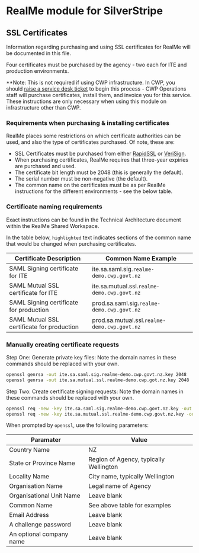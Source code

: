 # RealMe module for SilverStripe

## SSL Certificates

Information regarding purchasing and using SSL certificates for RealMe will be documented in this file.

Four certificates must be purchased by the agency - two each for ITE and production environments.

**Note: This is not required if using CWP infrastructure. In CWP, you should [raise a service desk ticket](https://www.cwp.govt.nz/service-desk/new-request/) to begin this process - CWP Operations staff will purchase certificates, install them, and invoice you for this service. These instructions are only necessary when using this module on infrastructure other than CWP. 

### Requirements when purchasing & installing certificates

RealMe places some restrictions on which certificate authorities can be used, and also the type of certificates purchased. Of note, these are:

* SSL Certificates must be purchased from either [RapidSSL](https://www.rapidssl.com/) or [VeriSign](https://www.verisign.com/).
* When purchasing certificates, RealMe requires that three-year expiries are purchased and used.
* The certificate bit length must be 2048 (this is generally the default).
* The serial number must be non-negative (the default).
* The common name on the certificates must be as per RealMe instructions for the different environments - see the below table.

### Certificate naming requirements

Exact instructions can be found in the Technical Architecture document within the RealMe Shared Workspace.

In the table below, `highlighted` text indicates sections of the common name that would be changed when purchasing certificates.

| **Certificate Description**                | **Common Name Example**                      |
| ------------------------------------------ | -------------------------------------------- |
| SAML Signing certificate for ITE           | ite.sa.saml.sig.`realme-demo.cwp.govt.nz`    |
| SAML Mutual SSL certificate for ITE        | ite.sa.mutual.ssl.`realme-demo.cwp.govt.nz`  |
| SAML Signing certificate for production    | prod.sa.saml.sig.`realme-demo.cwp.govt.nz`   |
| SAML Mutual SSL certificate for production | prod.sa.mutual.ssl.`realme-demo.cwp.govt.nz` |

### Manually creating certificate requests

Step One: Generate private key files:
Note the domain names in these commands should be replaced with your own.

```bash
openssl genrsa -out ite.sa.saml.sig.realme-demo.cwp.govt.nz.key 2048
openssl genrsa -out ite.sa.mutual.ssl.realme-demo.cwp.got.nz.key 2048
```

Step Two: Create certificate signing requests:
Note the domain names in these commands should be replaced with your own.

```bash
openssl req -new -key ite.sa.saml.sig.realme-demo.cwp.govt.nz.key -out ite.sa.saml.sig.realme-demo.cwp.govt.nz.csr
openssl req -new -key ite.sa.mutual.ssl.realme-demo.cwp.govt.nz.key -out ite.sa.mutual.ssl.realme-demo.cwp.govt.nz.csr
```

When prompted by `openssl`, use the following parameters:

| **Paramater**            | **Value**                              |
| ------------------------ | -------------------------------------- |
| Country Name             | NZ                                     |
| State or Province Name   | Region of Agency, typically Wellington |
| Locality Name            | City name, typically Wellington        |
| Organisation Name        | Legal name of Agency                   |
| Organisational Unit Name | Leave blank                            |
| Common Name              | See above table for examples           |
| Email Address            | Leave blank                            |
| A challenge password     | Leave blank                            |
| An optional company name | Leave blank                            |

